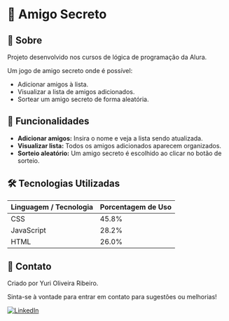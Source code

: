 # 🎲 Amigo Secreto

## 📜 Sobre

Projeto desenvolvido nos cursos de lógica de programação da Alura.

Um jogo de amigo secreto onde é possível:

- Adicionar amigos à lista.
- Visualizar a lista de amigos adicionados.
- Sortear um amigo secreto de forma aleatória.

## 🚀 Funcionalidades

- **Adicionar amigos:** Insira o nome e veja a lista sendo atualizada.
- **Visualizar lista:** Todos os amigos adicionados aparecem organizados.
- **Sorteio aleatório:** Um amigo secreto é escolhido ao clicar no botão de sorteio.

## 🛠️ Tecnologias Utilizadas

| Linguagem / Tecnologia | Porcentagem de Uso |
|------------------------|---------------------|
| CSS                    | 45.8%               |
| JavaScript             | 28.2%               |
| HTML                   | 26.0%               |

## 📧 Contato

Criado por Yuri Oliveira Ribeiro.

Sinta-se à vontade para entrar em contato para sugestões ou melhorias!

[![LinkedIn](https://img.shields.io/badge/LinkedIn-000?style=for-the-badge&logo=linkedin&logoColor=blue)](https://www.linkedin.com/in/yurioribeiro/)
